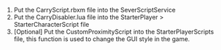 1. Put the CarryScript.rbxm file into the SeverScriptService
2. Put the CarryDisabler.lua file into the StarterPlayer > StarterCharacterScript file
3. [Optional] Put the CustomProximityScript into the StarterPlayerScripts file, this function is used to change the GUI style in the game.
